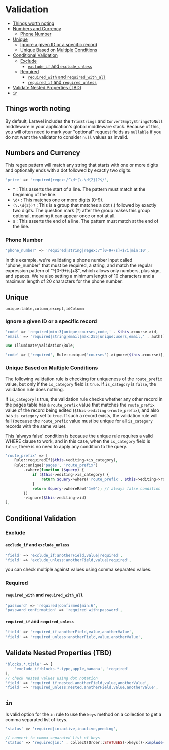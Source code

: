 # Validation

- [Things worth noting](#things-worth-noting)
- [Numbers and Currency](#numbers-and-currency)
    - [Phone Number](#phone-number)
- [Unique](#unique)
    - [Ignore a given ID or a specific record](#ignore-a-given-id-or-a-specific-record)
    - [Unique Based on Multiple Conditions](#unique-based-on-multiple-conditions)
- [Conditional Validation](#conditional-validation)
    - [Exclude](#exclude)
        - [`exclude_if` and `exclude_unless`](#exclude_if-and-exclude_unless)
    - [Required](#required)
        - [`required_with` and `required_with_all`](#required_with-and-required_with_all)
        - [`required_if` and `required_unless`](#required_if-and-required_unless)
- [Validate Nested Properties (TBD)](#validate-nested-properties-tbd)
- [`in`](#in)


## Things worth noting

By default, Laravel includes the `TrimStrings` and `ConvertEmptyStringsToNull` middleware in your
application's global middleware stack. Because of this, you will often need to mark your "optional"
request fields as `nullable` if you do not want the validator to consider `null` values as invalid.


## Numbers and Currency

This regex pattern will match any string that starts with one or more digits and optionally ends
with a dot followed by exactly two digits.

```php
'price' => 'required|regex:/^\d+(\.\d{2})?$/',
```

- `^` : This asserts the start of a line. The pattern must match at the beginning of the line.
- `\d+` : This matches one or more digits (0-9).
- `(\.\d{2})?` : This is a group that matches a dot (.) followed by exactly two digits. The
  question mark (?) after the group makes this group optional, meaning it can appear once or not
  at all.
- `$` : This asserts the end of a line. The pattern must match at the end of the line.

### Phone Number

```php
'phone_number' => 'required|string|regex:/^[0-9+\s]+$/i|min:10',
```

In this example, we're validating a phone number input called "phone_number" that must be required, a string, and match the regular expression pattern of "^[0-9+\s]+$", which allows only numbers, plus sign, and spaces. We're also setting a minimum length of 10 characters and a maximum length of 20 characters for the phone number.

## Unique

`unique:table,column,except,idColumn`

### Ignore a given ID or a specific record

```php
'code' => 'required|min:3|unique:courses,code,' . $this->course->id,
'email' => 'required|string|email|max:255|unique:users,email,' . auth()->user()->id,
```

```php
use Illuminate\Validation\Rule;

'code' => ['required', Rule::unique('courses')->ignore($this->course)],
```

### Unique Based on Multiple Conditions

The following validation rule is checking for uniqueness of the `route_prefix`
value, but only if the `is_category` field is `true`. If `is_category` is
`false`, the validation rule does nothing.

If `is_category` is true, the validation rule checks whether any other record
in the pages table has a `route_prefix` value that matches the `route_prefix`
value of the record being edited (`$this->editing->route_prefix`), and also
has `is_category` set to `true`. If such a record exists, the validation rule
will fail (because the `route_prefix` value must be unique for all
`is_category` records with the same value).

This 'always false' condition is because the unique rule requires a valid
WHERE clause to work, and in this case, when the `is_category` field is
`false`, there is no need to apply any condition to the query.

```php
'route_prefix' => [
    Rule::requiredIf($this->editing->is_category),
    Rule::unique('pages', 'route_prefix')
        ->where(function ($query) {
            if ($this->editing->is_category) {
                return $query->where('route_prefix', $this->editing->route_prefix);
            }
            return $query->whereRaw('1=0'); // always false condition
        })
        ->ignore($this->editing->id)
],
```

## Conditional Validation

### Exclude

#### `exclude_if` and `exclude_unless`

```php
'field' => 'exclude_if:anotherField,value|required',
'field' => 'exclude_unless:anotherField,value|required',
```
you can check multiple against values using comma separated values.

### Required

#### `required_with` and `required_with_all`

```php
'password' => 'required|confirmed|min:6',
'password_confirmation' => 'required_with:password',
```

#### `required_if` and `required_unless`
```php
'field' => 'required_if:anotherField,value,anotherValue',
'field' => 'required_unless:anotherField,value,anotherValue',
```

## Validate Nested Properties (TBD)

```php
'blocks.*.title' => [
    'exclude_if:blocks.*.type,apple,banana', 'required'
],
// check nested values using dot notation
'field' => 'required_if:nested.anotherField,value,anotherValue',
'field' => 'required_unless:nested.anotherField,value,anotherValue',
```


## `in`

Is valid option for the `in` rule to use the `keys` method on a collection to get a comma separated list of keys.

```php
'status' => 'required|in:active,inactive,pending',
```

```php
// convert to comma separated list of keys
'status' => 'required|in:' . collect(Order::STATUSES)->keys()->implode(','),
```